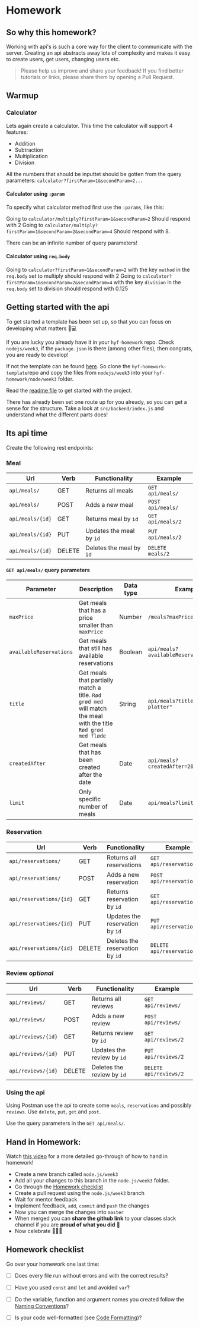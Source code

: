# Homework

## So why this homework?
Working with api's is such a core way for the client to communicate with the server. Creating an api abstracts away lots of complexity and makes it easy to create users, get users, changing users etc. 

> Please help us improve and share your feedback! If you find better tutorials or links, please share them by opening a Pull Request.

## Warmup

### Calculator

Lets again create a calculator. This time the calculator will support 4 features:

- Addition
- Subtraction
- Multiplication
- Division

All the numbers that should be inputtet should be gotten from the query parameters: `calculator?firstParam=1&secondParam=2...`

#### Calculator using `:param`
To specify what calculator method first use the `:params`, like this:

Going to `calculator/multiply?firstParam=1&secondParam=2` Should respond with 2
Going to `calculator/multiply?firstParam=1&secondParam=2&secondParam=4` Should respond with 8. 

There can be an infinite number of query parameters!

#### Calculator using `req.body`

Going to `calculator?firstParam=1&secondParam=2` with the key `method` in the `req.body` set to multiply should respond with 2
Going to `calculator?firstParam=1&secondParam=2&secondParam=4` with the key `division` in the `req.body` set to division should respond with 0.125 


## Getting started with the api
To get started a template has been set up, so that you can focus on developing what matters 💪💻

If you are lucky you already have it in your `hyf-homework` repo. Check `nodejs/week3`, if the `package.json` is there (among other files), then congrats, you are ready to develop!

If not the template can be found [here](https://github.com/HackYourFuture-CPH/hyf-homework-template/tree/master/nodejs/week3). So clone the `hyf-homework-template`repo and copy the files from `nodejs/week3` into your `hyf-homework/node/week3` folder.

Read the [readme file](https://github.com/HackYourFuture-CPH/hyf-homework-template/tree/master/nodejs/week3/readme.md) to get started with the project. 

There has already been set one route up for you already, so you can get a sense for the structure. Take a look at `src/backend/index.js` and understand what the different parts does! 

## Its api time
Create the following rest endpoints:

### Meal

| Url | Verb | Functionality | Example | 
| ---- | ----- | ---- | -------- |
| `api/meals/` | GET | Returns all meals | `GET api/meals/` |
| `api/meals/` | POST | Adds a new meal | `POST api/meals/` |
| `api/meals/{id}` | GET | Returns meal by `id` | `GET api/meals/2` |
| `api/meals/{id}` | PUT | Updates the meal by `id` | `PUT api/meals/2` |
| `api/meals/{id}` | DELETE | Deletes the meal by `id` | `DELETE meals/2` |

#### `GET api/meals/` query parameters
| Parameter | Description | Data type | Example | 
| ---- | ----- | ---- | -------- |
| `maxPrice` | Get meals that has a price smaller than `maxPrice` | Number | `/meals?maxPrice=90` |
| `availableReservations` | Get meals that still has available reservations | Boolean | `api/meals?availableReservations=true` |
| `title` | Get meals that partially match a title. `Rød grød med` will match the meal with the title `Rød grød med fløde` | String | `api/meals?title="Indian platter"` |
| `createdAfter` | Get meals that has been created after the date | Date | `api/meals?createdAfter=2019-04-05` |
| `limit` | Only specific number of meals | Date | `api/meals?limit=4` |


### Reservation

| Url | Verb | Functionality | Example |
| ---- | ----- | ---- | -------- |
| `api/reservations/` | GET | Returns all reservations | `GET api/reservations/` |
| `api/reservations/` | POST | Adds a new reservation | `POST api/reservations/` |
| `api/reservations/{id}` | GET | Returns reservation by `id` | `GET api/reservations/2` |
| `api/reservations/{id}` | PUT | Updates the reservation by `id` | `PUT api/reservations/2` |
| `api/reservations/{id}` | DELETE | Deletes the reservation by `id` | `DELETE api/reservations/2` |

### Review *optional*

| Url | Verb | Functionality | Example |
| ---- | ----- | ---- | -------- |
| `api/reviews/` | GET | Returns all reviews | `GET api/reviews/` |
| `api/reviews/` | POST | Adds a new review | `POST api/reviews/` |
| `api/reviews/{id}` | GET | Returns review by `id` | `GET api/reviews/2` |
| `api/reviews/{id}` | PUT | Updates the review by `id` | `PUT api/reviews/2` |
| `api/reviews/{id}` | DELETE | Deletes the review by `id` | `DELETE api/reviews/2` |

### Using the api
Using Postman use the api to create some `meals`, `reservations` and possibly `reviews`. Use `delete`, `put`, `get` and `post`.

Use the query parameters in the `GET api/meals/`. 

## Hand in Homework:

Watch [this video](https://www.youtube.com/watch?v=feyBVDhFQuk) for a more detailed go-through of how to hand in homework!

- Create a new branch called `node.js/week3` 
- Add all your changes to this branch in the `node.js/week3` folder. 
- Go through the [Homework checklist](#homework-checklist)
- Create a pull request using the `node.js/week3` branch
- Wait for mentor feedback
- Implement feedback, `add`, `commit` and `push` the changes
- Now you can merge the changes into `master`
- When merged you can **share the github link** to your classes slack channel if you are **proud of what you did** 💪
- Now celebrate 🎉🎉🎉

## Homework checklist
Go over your homework one last time:

- [ ] Does every file run without errors and with the correct results?
- [ ] Have you used `const` and `let` and avoided `var`?
- [ ] Do the variable, function and argument names you created follow the [Naming Conventions](https://github.com/HackYourFuture/fundamentals/blob/master/fundamentals/naming_conventions.md)?
- [ ] Is your code well-formatted (see [Code Formatting](https://github.com/HackYourFuture/fundamentals/blob/master/fundamentals/naming_conventions.md))?

